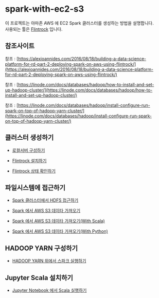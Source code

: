 # spark-with-ec2-s3

이 프로젝트는 아마존 AWS 에 EC2 Spark 클러스터를 생성하는 방법을 설명합니다.
사용되는 툴은 [Flintrock](https://github.com/nchammas/flintrock) 입니다.

## 참조사이트

참조 : [https://alexioannides.com/2016/08/18/building-a-data-science-platform-for-rd-part-2-deploying-spark-on-aws-using-flintrock/](https://alexioannides.com/2016/08/18/building-a-data-science-platform-for-rd-part-2-deploying-spark-on-aws-using-flintrock/)

참조 : [https://linode.com/docs/databases/hadoop/how-to-install-and-set-up-hadoop-cluster/](https://linode.com/docs/databases/hadoop/how-to-install-and-set-up-hadoop-cluster/)

참조 : [https://linode.com/docs/databases/hadoop/install-configure-run-spark-on-top-of-hadoop-yarn-cluster/](https://linode.com/docs/databases/hadoop/install-configure-run-spark-on-top-of-hadoop-yarn-cluster/)

## 클러스터 생성하기

- [로컬서버 구성하기](./setup-local-server.md)

- [Flintrock 설치하기](./install-flintrock.md)

- [Flintrock 상태 확인하기](./03.check-status.txt)

## 파일시스템에 접근하기

- [Spark 클러스터에서 HDFS 접근하기](./04.connect-to-hdfs.txt)

- [Spark 에서 AWS S3 데이타 가져오기](./05.get-file-from-s3.txt)

- [Spark 에서 AWS S3 데이타 가져오기(With Scala)](./get-file-from-s3-with-scala.md)

- [Spark 에서 AWS S3 데이타 가져오기(With Python)](./get-file-from-s3-with-python.md)

## HADOOP YARN 구성하기

- [HADOOP YARN 위에서 스파크 실행하기](./06.run-spark-on-hadoop-yarn.txt)

## Jupyter Scala 설치하기

- [Jupyter Notebook 에서 Scala 실행하기](./run-scala-on-jupyter-notebook.md)